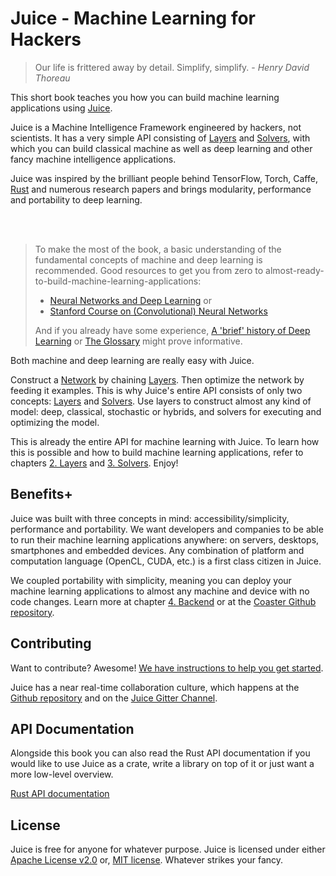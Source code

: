 # Juice - Machine Learning for Hackers

> Our life is frittered away by detail. Simplify, simplify. -
> _Henry David Thoreau_

This short book teaches you how you can build machine learning applications using
[Juice][juice].

Juice is a Machine Intelligence Framework engineered by hackers, not scientists.
It has a very simple API consisting of [Layers][layers] and [Solvers][solvers], with which
you can build classical machine as well as deep learning and other fancy machine
intelligence applications.

Juice was inspired by the brilliant people behind TensorFlow, Torch, Caffe,
[Rust](rust) and numerous research papers and brings modularity, performance and
portability to deep learning.

<br/>
<br/>

> To make the most of the book, a basic understanding of the fundamental concepts
> of machine and deep learning is recommended. Good resources to get you from
> zero to almost-ready-to-build-machine-learning-applications:
>
> * [Neural Networks and Deep Learning](http://neuralnetworksanddeeplearning.com/) or
> * [Stanford Course on (Convolutional) Neural Networks](http://cs231n.github.io/)
>
> And if you already have some experience, [A 'brief' history of Deep Learning](http://www.andreykurenkov.com/writing/a-brief-history-of-neural-nets-and-deep-learning/) or [The Glossary](./deep-learning-glossary.html)
> might prove informative.

Both machine and deep learning are really easy with Juice.

Construct a [Network](./deep-learning-glossary.html#Network) by chaining [Layers](./deep-learning-glossary.html#Layer). 
Then optimize the network by feeding it examples.
This is why Juice's entire API consists of only two concepts: [Layers][layers]
and [Solvers][solvers]. Use layers to construct almost any kind of model: deep,
classical, stochastic or hybrids, and solvers for executing and optimizing the
model.

This is already the entire API for machine learning with Juice. To learn how
this is possible and how to build machine learning applications, refer to chapters 
[2. Layers](./layers.html) and [3. Solvers](./solvers.html). Enjoy!

[juice]: https://github.com/spearow/juice
[layers]: ./layers.html
[solvers]: ./solvers.html
[rust]: https://rust-lang.org
[github]: https://github.com/spearow/juice
[gitter]: https://gitter.im/spearow/juice

## Benefits+

Juice was built with three concepts in mind: accessibility/simplicity,
performance and portability. We want developers and companies to be able to
run their machine learning applications anywhere: on servers, desktops,
smartphones and embedded devices. Any combination of platform and
computation language (OpenCL, CUDA, etc.) is a first class citizen in Juice.

We coupled portability with simplicity, meaning you can deploy your machine
learning applications to almost any machine and device with no code changes. 
Learn more at chapter [4. Backend](./backend.html) or at the
[Coaster Github repository](https://github.com/spearow/juice/tree/master/coaster).

## Contributing

Want to contribute? Awesome!
[We have instructions to help you get started](https://github.com/spearow/juice/blob/master/CONTRIBUTING.md).

Juice has a near real-time collaboration culture, which happens at the [Github
repository](https://github.com/spearow/juice) and on the
[Juice Gitter Channel](https://gitter.im/spearow/juice).

## API Documentation

Alongside this book you can also read the Rust API documentation if
you would like to use Juice as a crate, write a library on top of it or
just want a more low-level overview.

[Rust API documentation](./api-docs.html)

## License

Juice is free for anyone for whatever purpose.
Juice is licensed under either
[Apache License v2.0](https://github.com/spearow/juice/blob/master/LICENSE-APACHE) or,
[MIT license](https://github.com/spearow/juice/blob/master/LICENSE-MIT). 
Whatever strikes your fancy.



